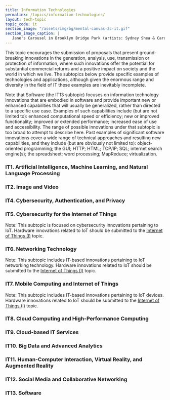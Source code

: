 ```yaml
---
title: Information Technologies
permalink: /topics/information-technologies/
layout: tech-topic
topic_code: it
section_image: "/assets/img/bg/mental-canvas-2c-it.gif"
section_image_caption: |
   Jane's Carousel in Brooklyn Bridge Park (artists: Sydney Shea & Carol Hsiung for drawing, and Joel Artista for mural) made possible by [Mental Canvas LLC]({{ site.baseurl }}/portfolio/details/?company=mental-canvas-llc#mental-canvas-llc), the first to translate hand illustrations into 3D.
---
```


This topic encourages the submission of proposals that present ground-breaking innovations in the generation, analysis, use, transmission or protection of information, where such innovations offer the potential for substantial commercial returns and a positive impact on society and the world in which we live. The subtopics below provide specific examples of technologies and applications, although given the enormous range and diversity in the field of IT these examples are inevitably incomplete. 

Note that Software (the IT13 subtopic) focuses on information technology innovations that are embodied in software and provide important new or enhanced capabilities that will usually be generalized, rather than directed to a specific use case. Examples of such capabilities include (but are not limited to): enhanced computational speed or efficiency; new or improved functionality; improved or extended performance; increased ease of use and accessibility. The range of possible innovations under that subtopic is too broad to attempt to describe here. Past examples of significant software innovations cover a wide range of technical approaches and resulting new capabilities, and they include (but are obviously not limited to): object-oriented programming; the GUI; HTTP; HTML; TCP/IP; SQL; internet search engine(s); the spreadsheet; word processing; MapReduce; virtualization.

### IT1. Artificial Intelligence, Machine Learning, and Natural Language Processing

### IT2. Image and Video 

### IT4. Cybersecurity, Authentication, and Privacy 

### IT5. Cybersecurity for the Internet of Things
Note: This subtopic is focused on cybersecurity innovations pertaining to IoT. Hardware innovations related to IoT should be submitted to the [Internet of Things (I)](http://www.nsf.gov/eng/iip/sbir/topics/IoT.jsp) topic.

### IT6. Networking Technology 
Note: This subtopic includes IT-based innovations pertaining to IoT networking technology. Hardware innovations related to IoT should be submitted to the [Internet of Things (I)](http://www.nsf.gov/eng/iip/sbir/topics/IoT.jsp) topic.

### IT7. Mobile Computing and Internet of Things
Note: This subtopic includes IT-based innovations pertaining to IoT devices. Hardware innovations related to IoT should be submitted to the [Internet of Things (I)](http://www.nsf.gov/eng/iip/sbir/topics/IoT.jsp) topic.

### IT8. Cloud Computing and High-Performance Computing

### IT9. Cloud-based IT Services

### IT10. Big Data and Advanced Analytics 

### IT11. Human-Computer Interaction, Virtual Reality, and Augmented Reality

### IT12. Social Media and Collaborative Networking

### IT13. Software
